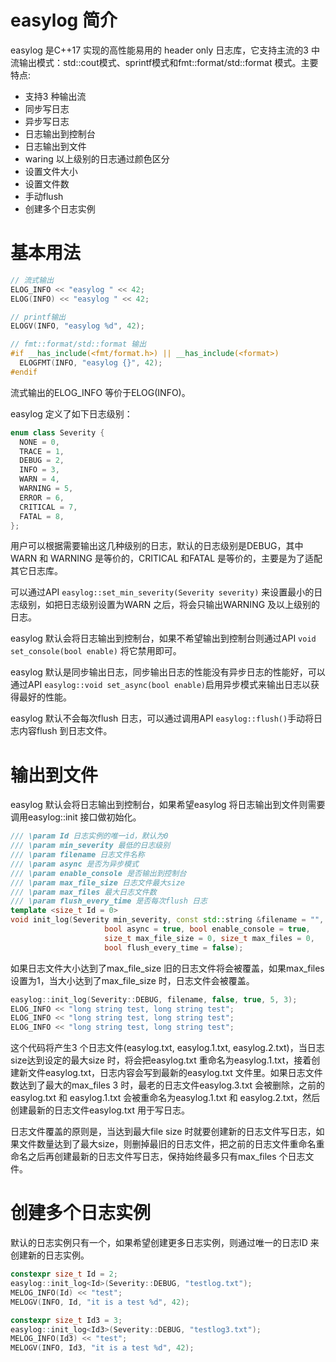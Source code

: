 # easylog 简介

easylog 是C++17 实现的高性能易用的 header only 日志库，它支持主流的3 中流输出模式：std::cout模式、sprintf模式和fmt::format/std::format 模式。主要特点:

- 支持3 种输出流
- 同步写日志
- 异步写日志
- 日志输出到控制台
- 日志输出到文件
- waring 以上级别的日志通过颜色区分
- 设置文件大小
- 设置文件数
- 手动flush
- 创建多个日志实例

# 基本用法

```c++
// 流式输出
ELOG_INFO << "easylog " << 42;
ELOG(INFO) << "easylog " << 42;

// printf输出
ELOGV(INFO, "easylog %d", 42);

// fmt::format/std::format 输出
#if __has_include(<fmt/format.h>) || __has_include(<format>)
  ELOGFMT(INFO, "easylog {}", 42);
#endif
```

流式输出的ELOG_INFO 等价于ELOG(INFO)。 

easylog 定义了如下日志级别：
```c++
enum class Severity {
  NONE = 0,
  TRACE = 1,
  DEBUG = 2,
  INFO = 3,
  WARN = 4,
  WARNING = 5,
  ERROR = 6,
  CRITICAL = 7,
  FATAL = 8,
};
```
用户可以根据需要输出这几种级别的日志，默认的日志级别是DEBUG，其中WARN 和 WARNING 是等价的，CRITICAL 和FATAL 是等价的，主要是为了适配其它日志库。

可以通过API ```easylog::set_min_severity(Severity severity)``` 来设置最小的日志级别，如把日志级别设置为WARN 之后，将会只输出WARNING 及以上级别的日志。

easylog 默认会将日志输出到控制台，如果不希望输出到控制台则通过API ```void set_console(bool enable)``` 将它禁用即可。

easylog 默认是同步输出日志，同步输出日志的性能没有异步日志的性能好，可以通过API ```easylog::void set_async(bool enable)```启用异步模式来输出日志以获得最好的性能。

easylog 默认不会每次flush 日志，可以通过调用API ```easylog::flush()```手动将日志内容flush 到日志文件。

# 输出到文件
easylog 默认会将日志输出到控制台，如果希望easylog 将日志输出到文件则需要调用easylog::init 接口做初始化。

```c++
/// \param Id 日志实例的唯一id，默认为0
/// \param min_severity 最低的日志级别
/// \param filename 日志文件名称
/// \param async 是否为异步模式
/// \param enable_console 是否输出到控制台
/// \param max_file_size 日志文件最大size
/// \param max_files 最大日志文件数
/// \param flush_every_time 是否每次flush 日志
template <size_t Id = 0>
void init_log(Severity min_severity, const std::string &filename = "",
                     bool async = true, bool enable_console = true,
                     size_t max_file_size = 0, size_t max_files = 0,
                     bool flush_every_time = false);
```

如果日志文件大小达到了max_file_size 旧的日志文件将会被覆盖，如果max_files 设置为1，当大小达到了max_file_size 时，日志文件会被覆盖。

```c++
easylog::init_log(Severity::DEBUG, filename, false, true, 5, 3);
ELOG_INFO << "long string test, long string test";
ELOG_INFO << "long string test, long string test";
ELOG_INFO << "long string test, long string test";
```
这个代码将产生3 个日志文件(easylog.txt, easylog.1.txt, easylog.2.txt)，当日志size达到设定的最大size 时，将会把easylog.txt 重命名为easylog.1.txt，接着创建新文件easylog.txt，日志内容会写到最新的easylog.txt 文件里。如果日志文件数达到了最大的max_files 3 时，最老的日志文件easylog.3.txt 会被删除，之前的easylog.txt 和 easylog.1.txt 会被重命名为easylog.1.txt 和 easylog.2.txt，然后创建最新的日志文件easylog.txt 用于写日志。

日志文件覆盖的原则是，当达到最大file size 时就要创建新的日志文件写日志，如果文件数量达到了最大size，则删掉最旧的日志文件，把之前的日志文件重命名重命名之后再创建最新的日志文件写日志，保持始终最多只有max_files 个日志文件。

# 创建多个日志实例

默认的日志实例只有一个，如果希望创建更多日志实例，则通过唯一的日志ID 来创建新的日志实例。

```c++
constexpr size_t Id = 2;
easylog::init_log<Id>(Severity::DEBUG, "testlog.txt");
MELOG_INFO(Id) << "test";
MELOGV(INFO, Id, "it is a test %d", 42);

constexpr size_t Id3 = 3;
easylog::init_log<Id3>(Severity::DEBUG, "testlog3.txt");
MELOG_INFO(Id3) << "test";
MELOGV(INFO, Id3, "it is a test %d", 42);
```
